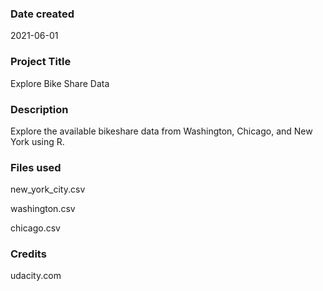 ### Date created

2021-06-01

### Project Title

Explore Bike Share Data

### Description

Explore the available bikeshare data from Washington, Chicago, and New York using R.

### Files used

new_york_city.csv

washington.csv

chicago.csv

### Credits

udacity.com

